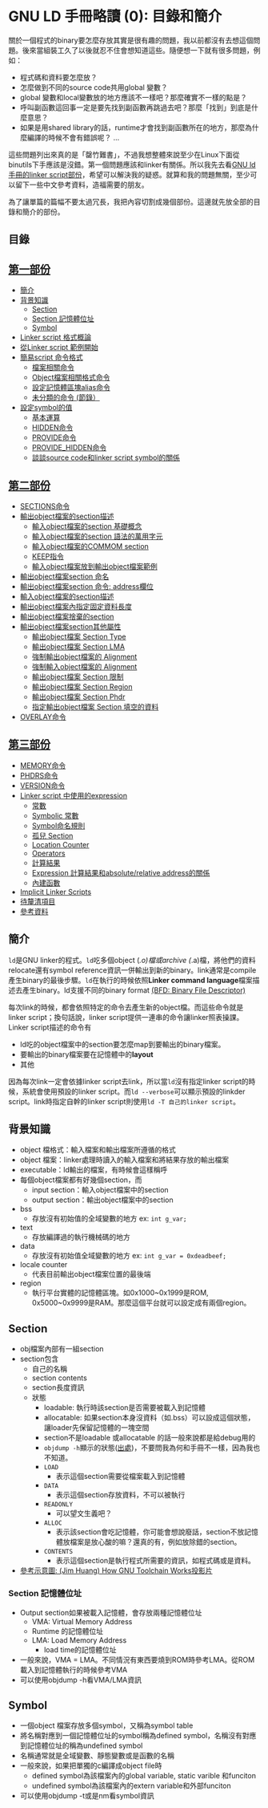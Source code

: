 # GNU LD 手冊略讀 (0): 目錄和簡介

關於一個程式的binary要怎麼存放其實是很有趣的問題，我以前都沒有去想這個問題。後來當組裝工久了以後就忍不住會想知道這些。隨便想一下就有很多問題，例如：

* 程式碼和資料要怎麼放？
* 怎麼做到不同的source code共用global 變數？
* global 變數和local變數放的地方應該不一樣吧？那麼確實不一樣的點是？
* 呼叫副函數這回事一定是要先找到副函數再跳過去吧？那麼「找到」到底是什麼意思？
* 如果是用shared library的話，runtime才會找到副函數所在的地方，那麼為什麼編譯的時候不會有錯誤呢？
...

這些問題列出來真的是「罄竹難書」，不過我想整體來說至少在Linux下面從binutils下手應該是沒錯。第一個問題應該和linker有關係。所以我先去看[GNU ld手冊的linker script部份](https://sourceware.org/binutils/docs/ld/Scripts.html#Scripts)，希望可以解決我的疑惑。就算和我的問題無關，至少可以留下一些中文參考資料，造福需要的朋友。

為了讓單篇的篇幅不要太過冗長，我把內容切割成幾個部份。這邊就先放全部的目錄和簡介的部份。

## 目錄
## [第一部份](http://wen00072.github.io/blog/2014/12/14/study-on-the-linker-script-1/)

* [簡介](#intro)
* [背景知識](#bkg)
	* [Section](#bkg-sec)
	* [Section 記憶體位址](#bkg-layout)
	* [Symbol](#bkg-sym)
* [Linker script 格式概論](http://wen00072.github.io/blog/2014/12/14/study-on-the-linker-script-1/#fmt)
* [從Linker script 範例開始](http://wen00072.github.io/blog/2014/12/14/study-on-the-linker-script-1/#ex)
* [簡易script 命令格式](http://wen00072.github.io/blog/2014/12/14/study-on-the-linker-script-1/#cmd)
  * [檔案相關命令](http://wen00072.github.io/blog/2014/12/14/study-on-the-linker-script-1/#cmd-file)
  * [Object檔案相關格式命令](http://wen00072.github.io/blog/2014/12/14/study-on-the-linker-script-1/#cmd-obj)
  * [設定記憶體區塊alias命令](http://wen00072.github.io/blog/2014/12/14/study-on-the-linker-script-1/#cmd-alias)
  * [未分類的命令 (節錄）](http://wen00072.github.io/blog/2014/12/14/study-on-the-linker-script-1/#cmd-misc)
* [設定symbol的值](http://wen00072.github.io/blog/2014/12/14/study-on-the-linker-script-1/#assign)
  * [基本運算](http://wen00072.github.io/blog/2014/12/14/study-on-the-linker-script-1/#assign-op)
  * [HIDDEN命令](http://wen00072.github.io/blog/2014/12/14/study-on-the-linker-script-1/#assign-hid)
  * [PROVIDE命令](http://wen00072.github.io/blog/2014/12/14/study-on-the-linker-script-1/#assign-prov)
  * [PROVIDE_HIDDEN命令](http://wen00072.github.io/blog/2014/12/14/study-on-the-linker-script-1/#assign-hid-prov)
  * [談談source code和linker script symbol的關係](http://wen00072.github.io/blog/2014/12/14/study-on-the-linker-script-1/#assign-src)


## [第二部份](http://wen00072.github.io/blog/2014/12/14/study-on-the-linker-script-2-setcion-command)

* [SECTIONS命令](http://wen00072.github.io/blog/2014/12/14/study-on-the-linker-script-2-setcion-command/#sec)
* [輸出object檔案的section描述](http://wen00072.github.io/blog/2014/12/14/study-on-the-linker-script-2-setcion-command/#sec-output-desc)
	* [輸入object檔案的section 基礎概念](http://wen00072.github.io/blog/2014/12/14/study-on-the-linker-script-2-setcion-command/#sec-input-desc-basic)
	* [輸入object檔案的section 語法的萬用字元](http://wen00072.github.io/blog/2014/12/14/study-on-the-linker-script-2-setcion-command/#sec-input-desc-wildcard)
	* [輸入object檔案的COMMOM section](http://wen00072.github.io/blog/2014/12/14/study-on-the-linker-script-2-setcion-command/#sec-input-desc-comm)
	* [KEEP指令](http://wen00072.github.io/blog/2014/12/14/study-on-the-linker-script-2-setcion-command/#sec-input-desc-keep)
	* [輸入object檔案放到輸出object檔案範例](http://wen00072.github.io/blog/2014/12/14/study-on-the-linker-script-2-setcion-command/#sec-input-desc-ex)
* [輸出object檔案section 命名](http://wen00072.github.io/blog/2014/12/14/study-on-the-linker-script-2-setcion-command/#sec-output-name)
* [輸出object檔案section 命令: address欄位](http://wen00072.github.io/blog/2014/12/14/study-on-the-linker-script-2-setcion-command/#sec-output-addr)
* [輸入object檔案的section描述](http://wen00072.github.io/blog/2014/12/14/study-on-the-linker-script-2-setcion-command/#sec-input-desc)
* [輸出object檔案內指定固定資料長度](http://wen00072.github.io/blog/2014/12/14/study-on-the-linker-script-2-setcion-command/#sec-output-data)
* [輸出object檔案捨棄的section](http://wen00072.github.io/blog/2014/12/14/study-on-the-linker-script-2-setcion-command/#sec-output-discard)
* [輸出object檔案section其他屬性](http://wen00072.github.io/blog/2014/12/14/study-on-the-linker-script-2-setcion-command/#sec-output-attr)
	* [輸出object檔案 Section Type](http://wen00072.github.io/blog/2014/12/14/study-on-the-linker-script-2-setcion-command/#sec-output-attr-type)
	* [輸出object檔案 Section LMA](http://wen00072.github.io/blog/2014/12/14/study-on-the-linker-script-2-setcion-command/#sec-output-attr-lma)
	* [強制輸出object檔案的 Alignment](http://wen00072.github.io/blog/2014/12/14/study-on-the-linker-script-2-setcion-command/#sec-output-attr-output-align)
	* [強制輸入object檔案的 Alignment](http://wen00072.github.io/blog/2014/12/14/study-on-the-linker-script-2-setcion-command/#sec-output-attr-input-align)
	* [輸出object檔案 Section 限制](http://wen00072.github.io/blog/2014/12/14/study-on-the-linker-script-2-setcion-command/#sec-output-attr-limit)
	* [輸出object檔案 Section Region](http://wen00072.github.io/blog/2014/12/14/study-on-the-linker-script-2-setcion-command/#sec-output-attr-region)
	* [輸出object檔案 Section Phdr](http://wen00072.github.io/blog/2014/12/14/study-on-the-linker-script-2-setcion-command/#sec-output-attr-output-phdr)
	* [指定輸出object檔案 Section 填空的資料](http://wen00072.github.io/blog/2014/12/14/study-on-the-linker-script-2-setcion-command/#sec-output-attr-output-fill)
* [OVERLAY命令](http://wen00072.github.io/blog/2014/12/14/study-on-the-linker-script-2-setcion-command/#sec-overlay)


## [第三部份](http://wen00072.github.io/blog/2014/12/15/study-on-the-linker-script-3/)

* [MEMORY命令](http://wen00072.github.io/blog/2014/12/15/study-on-the-linker-script-3/#mem)
* [PHDRS命令](http://wen00072.github.io/blog/2014/12/15/study-on-the-linker-script-3/#phdr)
* [VERSION命令](http://wen00072.github.io/blog/2014/12/15/study-on-the-linker-script-3/#ver)
* [Linker script 中使用的expression](http://wen00072.github.io/blog/2014/12/15/study-on-the-linker-script-3/#expr)
	* [常數](http://wen00072.github.io/blog/2014/12/15/study-on-the-linker-script-3/#expr-const)
	* [Symbolic 常數](http://wen00072.github.io/blog/2014/12/15/study-on-the-linker-script-3/#expr-sym-const)
	* [Symbol命名規則](http://wen00072.github.io/blog/2014/12/15/study-on-the-linker-script-3/#expr-sym)
	* [孤兒 Section](http://wen00072.github.io/blog/2014/12/15/study-on-the-linker-script-3/#expr-oph-sec)
	* [Location Counter](http://wen00072.github.io/blog/2014/12/15/study-on-the-linker-script-3/#expr-lcnt)
	* [Operators](http://wen00072.github.io/blog/2014/12/15/study-on-the-linker-script-3/#expr-op)
	* [計算結果](http://wen00072.github.io/blog/2014/12/15/study-on-the-linker-script-3/#expr-eval)
	* [Expression 計算結果和absolute/relative address的關係](http://wen00072.github.io/blog/2014/12/15/study-on-the-linker-script-3/#expr-sec)
	* [內建函數](http://wen00072.github.io/blog/2014/12/15/study-on-the-linker-script-3/#expr-btfun)
* [Implicit Linker Scripts](http://wen00072.github.io/blog/2014/12/15/study-on-the-linker-script-3/#imp)
* [待釐清項目](http://wen00072.github.io/blog/2014/12/15/study-on-the-linker-script-3/#todo)
* [參考資料](http://wen00072.github.io/blog/2014/12/15/study-on-the-linker-script-3/#ref)



<a name="intro"></a>
## 簡介
`ld`是GNU linker的程式。`ld`吃多個object (*.o)檔或archive (*.a)檔，將他們的資料relocate還有symbol reference資訊一併輸出到新的binary。link通常是compile產生binary的最後步驟。`ld`在執行的時候依照**Linker command language**檔案描述去產生binary。ld支援不同的binary format [(BFD: Binary File Descriptor)](https://sourceware.org/binutils/docs/ld/BFD.html#BFD)

每次link的時候，都會依照特定的命令去產生新的object檔。而這些命令就是linker script；換句話說，linker script提供一連串的命令讓linker照表操課。Linker script描述的命令有

* ld吃的object檔案中的section要怎麼map到要輸出的binary檔案。
* 要輸出的binary檔案要在記憶體中的**layout**
* 其他

因為每次link一定會依據linker script去link，所以當`ld`沒有指定linker script的時候，系統會使用預設的linker script。而`ld --verbose`可以顯示預設的linkder script。link時指定自幹的linker script則使用`ld -T 自己的linker script`。


<a name="bkg"></a>
## 背景知識

* object 檔格式：輸入檔案和輸出檔案所遵循的格式
* object 檔案：linker處理時讀入的輸入檔案和將結果存放的輸出檔案
* executable：ld輸出的檔案，有時候會這樣稱呼
* 每個object檔案都有好幾個section，而
  * input section：輸入object檔案中的section
  * output section：輸出object檔案中的section
* bss
  * 存放沒有初始值的全域變數的地方 ex: `int g_var;`
* text
  * 存放編譯過的執行機械碼的地方
* data
  * 存放沒有初始值全域變數的地方 ex: `int g_var = 0xdeadbeef;`
* locale counter
  * 代表目前輸出object檔案位置的最後端
* region
  * 執行平台實體的記憶體區塊。如0x1000~0x1999是ROM, 0x5000~0x9999是RAM。那麼這個平台就可以設定成有兩個region。


<a name="bkg-sec"></a>
## Section

* obj檔案內部有一組section
* section包含
  * 自己的名稱
  * section contents
  * section長度資訊
  * 狀態
    * loadable: 執行時該section是否需要被載入到記憶體
    * allocatable: 如果section本身沒資料（如.bss）可以設成這個狀態，讓loader先保留記憶體的一塊空間
    * section不是loadable 或allocatable 的話一般來說都是給debug用的
    * `objdump -h`顯示的狀態([出處](http://stackoverflow.com/questions/11196048/flags-in-objdump-output-of-object-file))，不要問我為何和手冊不一樣，因為我也不知道。
    * `LOAD`
      * 表示這個section需要從檔案載入到記憶體
    * `DATA`
      * 表示這個section存放資料，不可以被執行
    * `READONLY`
      * 可以望文生義吧？
    * `ALLOC`
      * 表示該section會吃記憶體，你可能會想說廢話，section不放記憶體放檔案是放心酸的嘛？還真的有，例如放除錯的section。
    * `CONTENTS`
      * 表示這個section是執行程式所需要的資訊，如程式碼或是資料。
* [參考示意圖: (Jim Huang) How GNU Toolchain Works投影片 ](http://www.slideshare.net/jserv/from-source-to-binary-how-gnu-toolchain-works/46)

<a name="bkg-layout"></a>
### Section 記憶體位址

* Output section如果被載入記憶體，會存放兩種記憶體位址
	* VMA: Virtual Memory Address
  	* Runtime 的記憶體位址
  * LMA: Load Memory Address
  	* load time的記憶體位址
* 一般來說，VMA = LMA。不同情況有東西要燒到ROM時參考LMA。從ROM載入到記憶體執行的時候參考VMA
* 可以使用objdump -h看VMA/LMA資訊

<a name="bkg-sym"></a>
## Symbol

* 一個object 檔案存放多個symbol，又稱為symbol table
* 將名稱對應到一個記憶體位址的symbol稱為defined symbol，名稱沒有對應到記憶體位址的稱為undefined symbol
* 名稱通常就是全域變數、靜態變數或是函數的名稱
* 一般來說，如果把單獨的c編譯成object file時
	* defined symbol為該檔案內的global variable, static varible 和funciton
  * undefined symbol為該檔案內的extern variable和外部funciton
* 可以使用objdump -t或是nm看symbol資訊

